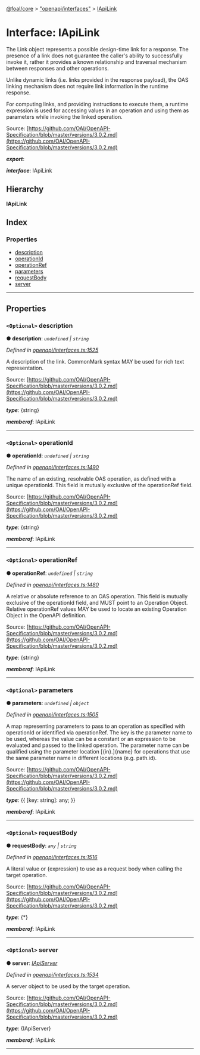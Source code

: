 [@foal/core](../README.md) > ["openapi/interfaces"](../modules/_openapi_interfaces_.md) > [IApiLink](../interfaces/_openapi_interfaces_.iapilink.md)

# Interface: IApiLink

The Link object represents a possible design-time link for a response. The presence of a link does not guarantee the caller's ability to successfully invoke it, rather it provides a known relationship and traversal mechanism between responses and other operations.

Unlike dynamic links (i.e. links provided in the response payload), the OAS linking mechanism does not require link information in the runtime response.

For computing links, and providing instructions to execute them, a runtime expression is used for accessing values in an operation and using them as parameters while invoking the linked operation.

Source: [https://github.com/OAI/OpenAPI-Specification/blob/master/versions/3.0.2.md](https://github.com/OAI/OpenAPI-Specification/blob/master/versions/3.0.2.md)

*__export__*: 

*__interface__*: IApiLink

## Hierarchy

**IApiLink**

## Index

### Properties

* [description](_openapi_interfaces_.iapilink.md#description)
* [operationId](_openapi_interfaces_.iapilink.md#operationid)
* [operationRef](_openapi_interfaces_.iapilink.md#operationref)
* [parameters](_openapi_interfaces_.iapilink.md#parameters)
* [requestBody](_openapi_interfaces_.iapilink.md#requestbody)
* [server](_openapi_interfaces_.iapilink.md#server)

---

## Properties

<a id="description"></a>

### `<Optional>` description

**● description**: *`undefined` \| `string`*

*Defined in [openapi/interfaces.ts:1525](https://github.com/FoalTS/foal/blob/7934e4d7/packages/core/src/openapi/interfaces.ts#L1525)*

A description of the link. CommonMark syntax MAY be used for rich text representation.

Source: [https://github.com/OAI/OpenAPI-Specification/blob/master/versions/3.0.2.md](https://github.com/OAI/OpenAPI-Specification/blob/master/versions/3.0.2.md)

*__type__*: {string}

*__memberof__*: IApiLink

___
<a id="operationid"></a>

### `<Optional>` operationId

**● operationId**: *`undefined` \| `string`*

*Defined in [openapi/interfaces.ts:1490](https://github.com/FoalTS/foal/blob/7934e4d7/packages/core/src/openapi/interfaces.ts#L1490)*

The name of an existing, resolvable OAS operation, as defined with a unique operationId. This field is mutually exclusive of the operationRef field.

Source: [https://github.com/OAI/OpenAPI-Specification/blob/master/versions/3.0.2.md](https://github.com/OAI/OpenAPI-Specification/blob/master/versions/3.0.2.md)

*__type__*: {string}

*__memberof__*: IApiLink

___
<a id="operationref"></a>

### `<Optional>` operationRef

**● operationRef**: *`undefined` \| `string`*

*Defined in [openapi/interfaces.ts:1480](https://github.com/FoalTS/foal/blob/7934e4d7/packages/core/src/openapi/interfaces.ts#L1480)*

A relative or absolute reference to an OAS operation. This field is mutually exclusive of the operationId field, and MUST point to an Operation Object. Relative operationRef values MAY be used to locate an existing Operation Object in the OpenAPI definition.

Source: [https://github.com/OAI/OpenAPI-Specification/blob/master/versions/3.0.2.md](https://github.com/OAI/OpenAPI-Specification/blob/master/versions/3.0.2.md)

*__type__*: {string}

*__memberof__*: IApiLink

___
<a id="parameters"></a>

### `<Optional>` parameters

**● parameters**: *`undefined` \| `object`*

*Defined in [openapi/interfaces.ts:1505](https://github.com/FoalTS/foal/blob/7934e4d7/packages/core/src/openapi/interfaces.ts#L1505)*

A map representing parameters to pass to an operation as specified with operationId or identified via operationRef. The key is the parameter name to be used, whereas the value can be a constant or an expression to be evaluated and passed to the linked operation. The parameter name can be qualified using the parameter location \[{in}.\]{name} for operations that use the same parameter name in different locations (e.g. path.id).

Source: [https://github.com/OAI/OpenAPI-Specification/blob/master/versions/3.0.2.md](https://github.com/OAI/OpenAPI-Specification/blob/master/versions/3.0.2.md)

*__type__*: {{ \[key: string\]: any; }}

*__memberof__*: IApiLink

___
<a id="requestbody"></a>

### `<Optional>` requestBody

**● requestBody**: *`any` \| `string`*

*Defined in [openapi/interfaces.ts:1516](https://github.com/FoalTS/foal/blob/7934e4d7/packages/core/src/openapi/interfaces.ts#L1516)*

A literal value or {expression} to use as a request body when calling the target operation.

Source: [https://github.com/OAI/OpenAPI-Specification/blob/master/versions/3.0.2.md](https://github.com/OAI/OpenAPI-Specification/blob/master/versions/3.0.2.md)

*__type__*: {\*}

*__memberof__*: IApiLink

___
<a id="server"></a>

### `<Optional>` server

**● server**: *[IApiServer](_openapi_interfaces_.iapiserver.md)*

*Defined in [openapi/interfaces.ts:1534](https://github.com/FoalTS/foal/blob/7934e4d7/packages/core/src/openapi/interfaces.ts#L1534)*

A server object to be used by the target operation.

Source: [https://github.com/OAI/OpenAPI-Specification/blob/master/versions/3.0.2.md](https://github.com/OAI/OpenAPI-Specification/blob/master/versions/3.0.2.md)

*__type__*: {IApiServer}

*__memberof__*: IApiLink

___

